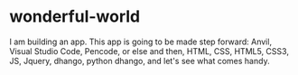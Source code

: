 # wonderful-world
I am building an app. 
This app is going to be made step forward: Anvil, Visual Studio Code, Pencode, or else and then, HTML, CSS, HTML5, CSS3, JS, Jquery, dhango, python dhango, and let's see what comes handy.
